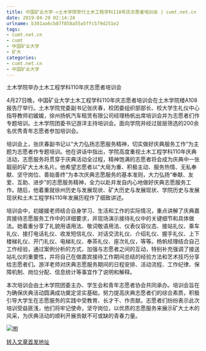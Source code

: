 ```yaml
---
title: 中国矿业大学->土木学院举行土木工程学科110年庆志愿者培训会 | cumt.net.cn
date: 2019-04-29 02:14:24
urlname: b301aa6cb87f858a55a5ffc579d251e2
tags: 
- cumt.net.cn
- cumt
- 中国矿业大学
- 矿大
categories:
- cumt.net.cn
- 中国矿业大学
---
```


土木学院举办土木工程学科110年庆志愿者培训会

4月27日晚，中国矿业大学土木工程学科110年庆志愿者培训会在土木学院楼A108报告厅举行。土木学院党委副书记张庆春，校团委组织部部长、校大学生礼仪中心指导教师初媛媛，徐州扬帆汽车租赁有限公司经理杨帆出席培训会并为志愿者们作专题培训。土木学院团委书记游洋主持培训会。面向学院并经过层层筛选的200余名优秀青年志愿者参加培训会。

培训会上，张庆春副书记以“大力弘扬志愿服务精神，切实做好庆典服务工作”为主题为志愿者作专题培训。他在讲话中指出，学院高度重视土木工程学科110年庆典活动，志愿服务将贯穿于庆典活动全过程，精神饱满的志愿者将会成为庆典中一张靓丽的矿大土木名片。他希望志愿者以“大局为重、积极主动、服务热情、无私奉献、坚守岗位、善始善终”为本次庆典志愿服务的基本准则，大力弘扬“奉献、友爱、互助、进步”的志愿服务精神，全力以赴并发自内心地做好庆典志愿服务工作。随后，他着重就徐州历史与发展现状、矿大历史与发展现状、学院历史与发展现状和土木工程学科110年发展历程作了细致讲述。

培训会中，初媛媛老师结合自身学习、生活和工作的实际情况，重点讲解了庆典嘉宾接待志愿服务工作中的详细要求，并现场演示接待礼仪中的关键细节和具体做法。她着重分享了礼貌用语用法、敬词敬语用法、仪表仪容仪态、接站礼仪、乘车礼仪、接打电话礼仪、收发短信礼仪、对话交流礼仪、介绍礼仪、握手礼仪、上下楼梯礼仪、开门礼仪、电梯礼仪、奉茶礼仪、座次礼仪，等等。杨帆经理结合自己工作经验，通过案例分析的方式，加强与志愿者之间的互动，特别补充强调了接送站礼仪的重要性，并将自己在做嘉宾接待工作期间总结的经验方法和艺术技巧分享给志愿者们。游洋老师对庆典志愿服务期间的日程安排、活动流程、工作纪律、保障机制、岗位分配、信息统计等事宜作了说明和解释。

本次培训会由土木学院团委主办、学生会和青年志愿者协会共同承办。培训会旨在为确保庆典活动圆满成功奠定坚实基础，努力提高庆典志愿者们的综合素质，积极引导大学生在志愿服务的实践中受教育、长才干、作贡献。志愿者们纷纷表示此次培训受益匪浅，他们将牢记使命，坚守岗位，以优质的志愿服务来展示矿大土木的风采，为庆典活动的顺利开展贡献不可或缺的青春力量。

![图](http://xwzx.cumt.edu.cn/_upload/article/images/64/1b/4a6953634620bc76edc3ef0c5fcb/e7e77309-0292-453c-aa5e-b6a6ba7a00cb.jpg)

[转入文章首发地址](http://xwzx.cumt.edu.cn/f8/ff/c523a522495/page.htm)